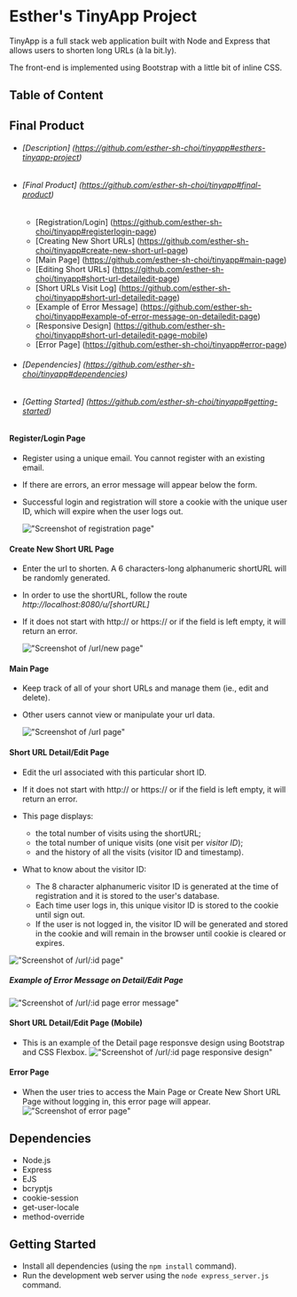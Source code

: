 # Esther's TinyApp Project

TinyApp is a full stack web application built with Node and Express that allows users to shorten long URLs (à la bit.ly).

The front-end is implemented using Bootstrap with a little bit of inline CSS.

## Table of Content

## Final Product

- ###### [Description] (https://github.com/esther-sh-choi/tinyapp#esthers-tinyapp-project)
- ###### [Final Product] (https://github.com/esther-sh-choi/tinyapp#final-product)
  - [Registration/Login] (https://github.com/esther-sh-choi/tinyapp#registerlogin-page)
  - [Creating New Short URLs] (https://github.com/esther-sh-choi/tinyapp#create-new-short-url-page)
  - [Main Page] (https://github.com/esther-sh-choi/tinyapp#main-page)
  - [Editing Short URLs] (https://github.com/esther-sh-choi/tinyapp#short-url-detailedit-page)
  - [Short URLs Visit Log] (https://github.com/esther-sh-choi/tinyapp#short-url-detailedit-page)
  - [Example of Error Message] (https://github.com/esther-sh-choi/tinyapp#example-of-error-message-on-detailedit-page)
  - [Responsive Design] (https://github.com/esther-sh-choi/tinyapp#short-url-detailedit-page-mobile)
  - [Error Page] (https://github.com/esther-sh-choi/tinyapp#error-page)
- ###### [Dependencies] (https://github.com/esther-sh-choi/tinyapp#dependencies)
- ###### [Getting Started] (https://github.com/esther-sh-choi/tinyapp#getting-started)

#### Register/Login Page

- Register using a unique email. You cannot register with an existing email.
- If there are errors, an error message will appear below the form.
- Successful login and registration will store a cookie with the unique user ID, which will expire when the user logs out.

  !["Screenshot of registration page"](https://github.com/esther-sh-choi/tinyapp/blob/main/docs/register_page.png?raw=true)

#### Create New Short URL Page

- Enter the url to shorten. A 6 characters-long alphanumeric shortURL will be randomly generated.
- In order to use the shortURL, follow the route _http://localhost:8080/u/[shortURL]_
- If it does not start with http:// or https:// or if the field is left empty, it will return an error.

  !["Screenshot of /url/new page"](https://github.com/esther-sh-choi/tinyapp/blob/main/docs/urls_new.png?raw=true)

#### Main Page

- Keep track of all of your short URLs and manage them (ie., edit and delete).
- Other users cannot view or manipulate your url data.

  !["Screenshot of /url page"](https://github.com/esther-sh-choi/tinyapp/blob/main/docs/urls_index.png?raw=true)

#### Short URL Detail/Edit Page

- Edit the url associated with this particular short ID.
- If it does not start with http:// or https:// or if the field is left empty, it will return an error.
- This page displays:
  - the total number of visits using the shortURL;
  - the total number of unique visits (one visit per _visitor ID_);
  - and the history of all the visits (visitor ID and timestamp).
- What to know about the visitor ID:

  - The 8 character alphanumeric visitor ID is generated at the time of registration and it is stored to the user's database.
  - Each time user logs in, this unique visitor ID is stored to the cookie until sign out.
  - If the user is not logged in, the visitor ID will be generated and stored in the cookie and will remain in the browser until cookie is cleared or expires.

!["Screenshot of /url/:id page"](https://github.com/esther-sh-choi/tinyapp/blob/main/docs/urls_show.png?raw=true)

##### Example of Error Message on Detail/Edit Page

!["Screenshot of /url/:id page error message"](https://github.com/esther-sh-choi/tinyapp/blob/main/docs/error_message.png?raw=true)

#### Short URL Detail/Edit Page (Mobile)

- This is an example of the Detail page responsve design using Bootstrap and CSS Flexbox.
  !["Screenshot of /url/:id page responsive design"](https://github.com/esther-sh-choi/tinyapp/blob/main/docs/urls_show_responsive.png?raw=true)

#### Error Page

- When the user tries to access the Main Page or Create New Short URL Page without logging in, this error page will appear.
  !["Screenshot of error page"](https://github.com/esther-sh-choi/tinyapp/blob/main/docs/error_page.png?raw=true)

## Dependencies

- Node.js
- Express
- EJS
- bcryptjs
- cookie-session
- get-user-locale
- method-override

## Getting Started

- Install all dependencies (using the `npm install` command).
- Run the development web server using the `node express_server.js` command.
